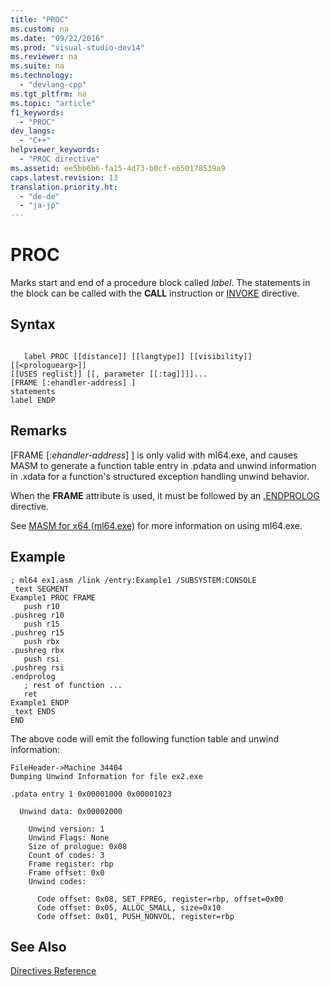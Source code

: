 ```yaml
---
title: "PROC"
ms.custom: na
ms.date: "09/22/2016"
ms.prod: "visual-studio-dev14"
ms.reviewer: na
ms.suite: na
ms.technology: 
  - "devlang-cpp"
ms.tgt_pltfrm: na
ms.topic: "article"
f1_keywords: 
  - "PROC"
dev_langs: 
  - "C++"
helpviewer_keywords: 
  - "PROC directive"
ms.assetid: ee5bb6b6-fa15-4d73-b0cf-e650178539a9
caps.latest.revision: 13
translation.priority.ht: 
  - "de-de"
  - "ja-jp"
---
```

# PROC
Marks start and end of a procedure block called *label*. The statements in the block can be called with the **CALL** instruction or [INVOKE](../vs140/invoke.md) directive.  
  
## Syntax  
  
```  
  
   label PROC [[distance]] [[langtype]] [[visibility]] [[<prologuearg>]]   
[[USES reglist]] [[, parameter [[:tag]]]]...  
[FRAME [:ehandler-address] ]  
statements  
label ENDP  
```  
  
## Remarks  
 [FRAME [:*ehandler-address*] ] is only valid with ml64.exe, and causes MASM to generate a function table entry in .pdata and unwind information in .xdata for a function's structured exception handling unwind behavior.  
  
 When the **FRAME** attribute is used, it must be followed by an [.ENDPROLOG](../vs140/.endprolog.md) directive.  
  
 See [MASM for x64 (ml64.exe)](../vs140/masm-for-x64--ml64.exe-.md) for more information on using ml64.exe.  
  
## Example  
  
```  
; ml64 ex1.asm /link /entry:Example1 /SUBSYSTEM:CONSOLE  
_text SEGMENT  
Example1 PROC FRAME  
   push r10  
.pushreg r10  
   push r15  
.pushreg r15  
   push rbx  
.pushreg rbx  
   push rsi  
.pushreg rsi  
.endprolog  
   ; rest of function ...  
   ret  
Example1 ENDP  
_text ENDS  
END  
```  
  
 The above code will emit the following function table and unwind information:  
  
```  
FileHeader->Machine 34404  
Dumping Unwind Information for file ex2.exe  
  
.pdata entry 1 0x00001000 0x00001023  
  
  Unwind data: 0x00002000  
  
    Unwind version: 1  
    Unwind Flags: None  
    Size of prologue: 0x08  
    Count of codes: 3  
    Frame register: rbp  
    Frame offset: 0x0  
    Unwind codes:  
  
      Code offset: 0x08, SET_FPREG, register=rbp, offset=0x00  
      Code offset: 0x05, ALLOC_SMALL, size=0x10  
      Code offset: 0x01, PUSH_NONVOL, register=rbp  
```  
  
## See Also  
 [Directives Reference](../vs140/directives-reference.md)